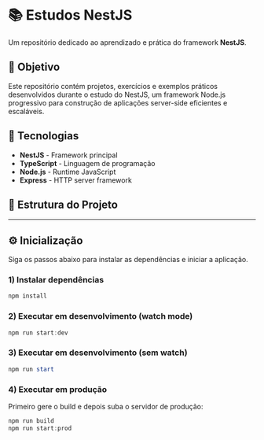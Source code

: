 # 📚 Estudos NestJS

Um repositório dedicado ao aprendizado e prática do framework **NestJS**.

## 🎯 Objetivo

Este repositório contém projetos, exercícios e exemplos práticos desenvolvidos durante o estudo do NestJS, um framework Node.js progressivo para construção de aplicações server-side eficientes e escaláveis.

## 🚀 Tecnologias

- **NestJS** - Framework principal
- **TypeScript** - Linguagem de programação
- **Node.js** - Runtime JavaScript
- **Express** - HTTP server framework

## 📂 Estrutura do Projeto

---

## ⚙️ Inicialização

Siga os passos abaixo para instalar as dependências e iniciar a aplicação.

### 1) Instalar dependências

```powershell
npm install
```

### 2) Executar em desenvolvimento (watch mode)

```powershell
npm run start:dev
```

### 3) Executar em desenvolvimento (sem watch)

```powershell
npm run start
```

### 4) Executar em produção

Primeiro gere o build e depois suba o servidor de produção:

```powershell
npm run build
npm run start:prod
```
